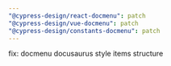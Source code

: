 ```yaml
---
"@cypress-design/react-docmenu": patch
"@cypress-design/vue-docmenu": patch
"@cypress-design/constants-docmenu": patch
---
```


fix: docmenu docusaurus style items structure
